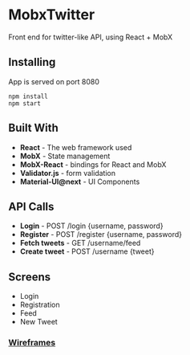 # MobxTwitter

Front end for twitter-like API, using React + MobX

## Installing

App is served on port 8080

```
npm install
npm start
```

## Built With
* **React** - The web framework used
* **MobX** - State management
* **MobX-React** - bindings for React and MobX
* **Validator.js** - form validation
* **Material-UI@next** - UI Components

## API Calls
* **Login** - POST /login {username, password}
* **Register** - POST /register {username, password}
* **Fetch tweets** - GET /username/feed
* **Create tweet** - POST /username {tweet}

## Screens
* Login
* Registration
* Feed
* New Tweet

### [Wireframes](https://drive.google.com/file/d/1i9bmFsark-f6wCHhR7_MPPsG5ZG8TB_O/view?usp=sharing)
